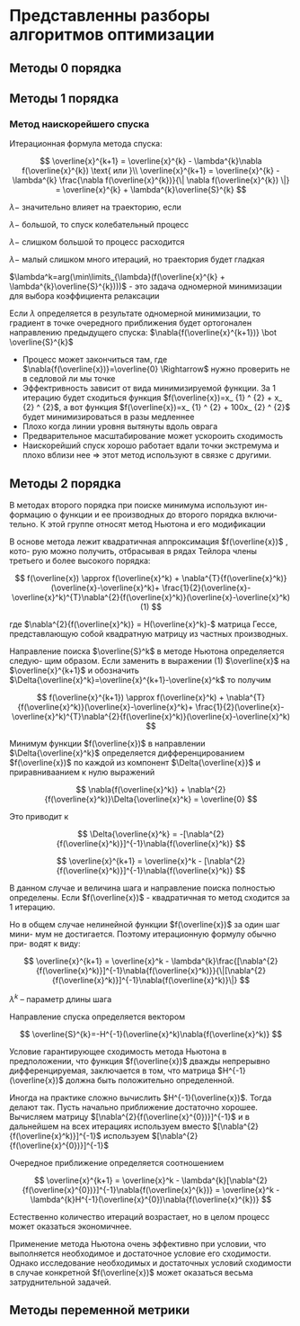 # Представленны разборы алгоритмов оптимизации 

## Методы 0 порядка


## Методы 1 порядка

### Метод наискорейшего спуска
Итерационная формула метода спуска:

$$
\overline{x}^{k+1} = \overline{x}^{k} - \lambda^{k}\nabla f(\overline{x}^{k}) \text{ или }\\
\overline{x}^{k+1} = \overline{x}^{k} - \lambda^{k} \frac{\nabla f(\overline{x}^{k})}{\| \nabla f(\overline{x}^{k}) \|} =  \overline{x}^{k} + \lambda^{k}\overline{S}^{k}
$$

$\lambda-$ значительно влияет на траекторию, если 

$\lambda-$ большой, то спуск колебательный процесс 

$\lambda-$ слишком большой то процесс расходится

$\lambda-$ малый слишком много итераций, но траектория будет гладкая 

$\lambda^k=arg(\min\limits_{\lambda}(f(\overline{x}^{k} + \lambda^{k}\overline{S}^{k})))$ - это задача одномерной минимизации для выбора коэффициента релаксации

Если $\lambda$ определяется в результате одномерной минимизации, то градиент в точке очередного приближения будет ортогонален направлению предыдущего спуска: $\nabla{f(\overline{x}^{k+1})} \bot \overline{S}^{k}$

* Процесс может закончиться там, где $\nabla{f(\overline{x})}=\overline{0} \Rightarrow$ нужно проверить не в седловой ли мы точке
* Эффектривность зависит от вида минимизируемой функции. За 1 итерацию будет сходиться функция $f(\overline{x})=x_ {1} ^ {2} + x_ {2} ^ {2}$, а вот функция $f(\overline{x})=x_ {1} ^ {2} + 100x_ {2} ^ {2}$ будет минимизироваться в разы медленнее
* Плохо когда линии уровня вытянуты вдоль оврага
* Предварительное масштабирование может ускороить сходимость 
* Наискорейший спуск хорошо работает вдали точки экстремума и плохо вблизи нее $\Rightarrow$ этот метод используют в связке с другими.  

## Методы 2 порядка
В методах второго порядка при поиске минимума используют ин-
формацию о функции и ее производных до второго порядка включи-
тельно. К этой группе относят метод Ньютона и его модификации

В основе метода лежит квадратичная аппроксимация $f(\overline{x})$ , кото-
рую можно получить, отбрасывая в рядах Тейлора члены третьего и
более высокого порядка:

$$
f(\overline{x}) \approx f(\overline{x}^k) + \nabla^{T}{f(\overline{x}^k)}(\overline{x}-\overline{x}^k)+ \frac{1}{2}(\overline{x}-\overline{x}^k)^{T}\nabla^{2}{f(\overline{x}^k)}(\overline{x}-\overline{x}^k) (1)
$$

где $\nabla^{2}{f(\overline{x}^k)} = H(\overline{x}^k)-$ матрица Гессе, представлающую собой квадратную матрицу из частных производных. 

Направление поиска $\overline{S}^k$ в методе Ньютона определяется следую-
щим образом. Если заменить в выражении (1) $\overline{x}$ на $\overline{x}^{k+1}$ и обозначить $\Delta{\overline{x}^k}=\overline{x}^{k+1}-\overline{x}^k$ то получим 

$$
f(\overline{x}^{k+1}) \approx f(\overline{x}^k) + \nabla^{T}{f(\overline{x}^k)}(\overline{x}-\overline{x}^k)+ \frac{1}{2}(\overline{x}-\overline{x}^k)^{T}\nabla^{2}{f(\overline{x}^k)}(\overline{x}-\overline{x}^k)
$$

Минимум функции $f(\overline{x})$ в направлении $\Delta{\overline{x}^k}$ определяется дифференцированием $f(\overline{x})$ по каждой из компонент $\Delta{\overline{x}}$ и приравниваанием к нулю выражений

$$
\nabla{f(\overline{x}^k)} + \nabla^{2}{f(\overline{x}^k)}\Delta{\overline{x}^k} = \overline{0}
$$

Это приводит к 

$$
\Delta{\overline{x}^k} = -[\nabla^{2}{f(\overline{x}^k)}]^{-1}\nabla{f(\overline{x}^k)}
$$

$$
\overline{x}^{k+1} = \overline{x}^k - [\nabla^{2}{f(\overline{x}^k)}]^{-1}\nabla{f(\overline{x}^k)}
$$

В данном случае и величина шага и направление поиска полностью
определены. Если $f(\overline{x})$ - квадратичная то метод сходится за 1 итерацию. 

Но в общем случае нелинейной функции $f(\overline{x})$ за один шаг мини-
мум не достигается. Поэтому итерационную формулу обычно при-
водят к виду:

$$
\overline{x}^{k+1} = \overline{x}^k - \lambda^{k}\frac{[\nabla^{2}{f(\overline{x}^k)}]^{-1}\nabla{f(\overline{x}^k)}}{\|[\nabla^{2}{f(\overline{x}^k)}]^{-1}\nabla{f(\overline{x}^k)}\|}
$$

$\lambda^{k}$ – параметр длины шага

Направление спуска определяется вектором

$$
\overline{S}^{k}=-H^{-1}(\overline{x}^k)\nabla{f(\overline{x}^k)}
$$

Условие гарантирующее сходимость метода Ньютона в предположении, что функция $f(\overline{x})$ дважды непрерывно дифференцируемая, заключается в том, что матрица $H^{-1}(\overline{x})$ должна быть положительно определенной. 

Иногда на практике сложно вычислить $H^{-1}(\overline{x})$. Тогда делают так. 
Пусть начально приближение достаточно хорошее. Вычисляем матрицу $[\nabla^{2}{f(\overline{x}^{0})}]^{-1}$ и в дальнейшем на всех итерациях используем вместо $[\nabla^{2}{f(\overline{x}^k)}]^{-1}$ используем $[\nabla^{2}{f(\overline{x}^{0})}]^{-1}$ 

Очередное приближение определяется соотношением 

$$
\overline{x}^{k+1} = \overline{x}^k - \lambda^{k}[\nabla^{2}{f(\overline{x}^{0})}]^{-1}\nabla{f(\overline{x}^{k})} = \overline{x}^k - \lambda^{k}H^{-1}(\overline{x}^{0})\nabla{f(\overline{x}^{k})}
$$

Естественно количество итераций возрастает, но в целом процесс может оказаться экономичнее. 

Применение метода Ньютона очень эффективно при условии, что выполняется необходимое и достаточное условие его сходимости. Однако исследование необходимых и достаточных условий сходимости в случае конкретной $f(\overline{x})$ может оказаться весьма затруднительной задачей.
## Методы переменной метрики
